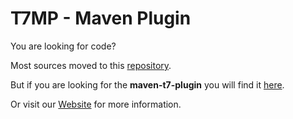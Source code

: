 T7MP - Maven Plugin
====================

You are looking for code?

Most sources moved to this [repository](https://github.com/t7mp/maven-t7-common "maven-t7-common").

But if you are looking for the **maven-t7-plugin** you will find it [here](https://github.com/t7mp/maven-t7-plugin).

Or visit our [Website](http://t7mp.github.com) for more information.


